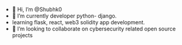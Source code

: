- 👋 Hi, I’m @Shubhk0
- 🌱 I’m currently developer python- django.
- learning flask, react, web3 solidity app development.
- 💞️ I’m looking to collaborate on cybersecurity related open source projects 

<!---
Shubhk0/Shubhk0 is a ✨ special ✨ repository because its `README.md` (this file) appears on your GitHub profile.
You can click the Preview link to take a look at your changes.
--->
